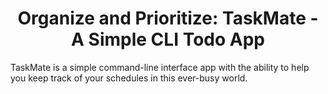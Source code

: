 <div align="center"><h1>Organize and Prioritize: TaskMate - A Simple CLI Todo App</h1></div>  
TaskMate is a simple command-line interface app with the ability to help you keep track of your schedules in this ever-busy world.

